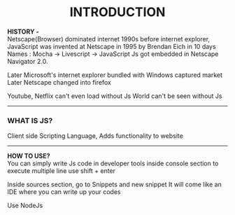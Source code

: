 # <center> INTRODUCTION

**HISTORY -**  
Netscape(Browser) dominated internet 1990s before internet explorer,  
JavaScript was invented at Netscape in 1995 by Brendan Eich in 10 days  
Names : Mocha -> Livescript -> JavaScript
Js got embedded in Netscape Navigator 2.0.  

Later Microsoft's internet explorer bundled with Windows
captured market  
Later Netscape changed into firefox

Youtube, Netflix can't even load without Js
World can't be seen without Js

---
### WHAT IS JS?
Client side Scripting Language, Adds functionality to website


---
**HOW TO USE?**  
You can simply write Js code in developer tools inside console section
to execute multiple line use shift + enter  

Inside sources section, go to Snippets and new snippet
It will come like an IDE where you can write up your codes  

Use NodeJs